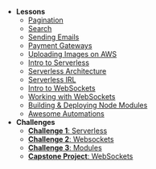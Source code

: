 - **Lessons**
  - [Pagination](Lessons/Pagination.md)
  - [Search](Lessons/Search.md)
  - [Sending Emails](Lessons/Emails.md)
  - [Payment Gateways](Lessons/Payments.md)
  - [Uploading Images on AWS](Lessons/UploadS3.md)
  - [Intro to Serverless](Lessons/ServerlessIntro.md)
  - [Serverless Architecture](Lessons/ServerlessDiagrams.md)
  - [Serverless IRL](Lessons/ServerlessIRL.md)
  - [Intro to WebSockets](Lessons/WebSocketsIntro.md)
  - [Working with WebSockets](Lessons/WebSocketsIRL.md)
  - [Building & Deploying Node Modules](Lessons/NodeModules.md)
  - [Awesome Automations](Lessons/Automations.md)
- **Challenges**
  - [**Challenge 1**: Serverless](Challenges/Serverless.md)
  - [**Challenge 2**: Websockets](Challenges/Websockets.md)
  - [**Challenge 3**: Modules](Challenges/Modules.md)
  - [**Capstone Project**: WebSockets](Challenges/Capstone.md)
